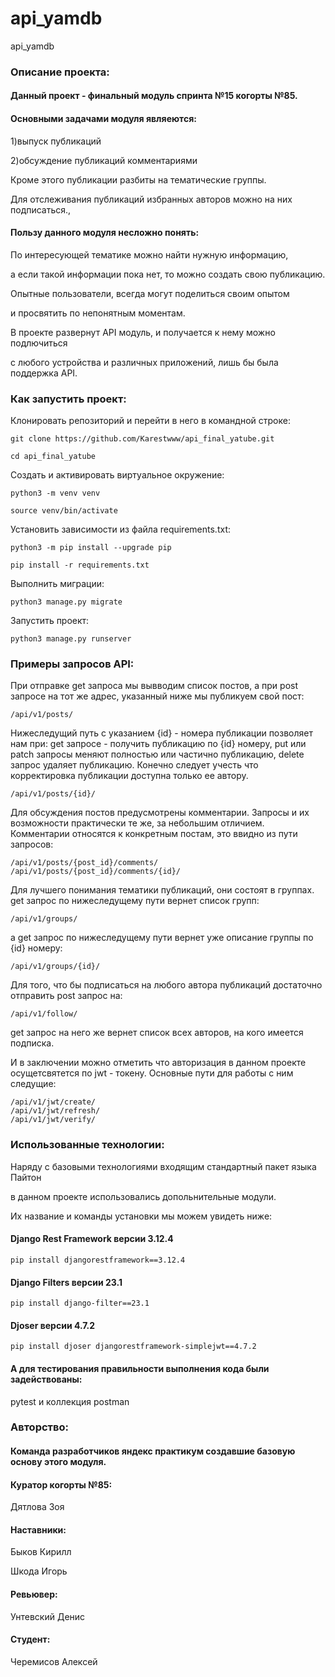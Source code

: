 # api_yamdb
api_yamdb

### Описание проекта:

#### Данный проект - финальный модуль спринта №15 когорты №85.

#### Основными задачами модуля являеются:

1)выпуск публикаций

2)обсуждение публикаций комментариями

Кроме этого публикации разбиты на тематические группы.

Для отслеживания публикаций избранных авторов можно на них подписаться.,

#### Пользу данного модуля несложно понять:

По интересующей тематике можно найти нужную информацию,

а если такой информации пока нет, то можно создать свою публикацию.

Опытные пользователи, всегда могут поделиться своим опытом

и просвятить по непонятным моментам.

В проекте развернут API модуль, и получается к нему можно подлючиться

с любого устройства и различных приложений, лишь бы была поддержка API.

### Как запустить проект:

Клонировать репозиторий и перейти в него в командной строке:

```
git clone https://github.com/Karestwww/api_final_yatube.git
```

```
cd api_final_yatube
```

Cоздать и активировать виртуальное окружение:

```
python3 -m venv venv
```

```
source venv/bin/activate
```

Установить зависимости из файла requirements.txt:

```
python3 -m pip install --upgrade pip
```

```
pip install -r requirements.txt
```

Выполнить миграции:

```
python3 manage.py migrate
```

Запустить проект:

```
python3 manage.py runserver
```

### Примеры запросов API:

При отправке get запроса мы вывводим список постов,
а при post запросе на тот же адрес, указанный ниже мы публикуем свой пост:

```
/api/v1/posts/
```

Нижеследущий путь с указанием {id} - номера публикации позволяет нам при:
get запросе - получить публикацию по {id} номеру,
put или patch запросы меняют полностью или частично публикацию,
delete запрос удаляет публикацию.
Конечно следует учесть что корректировка публикации доступна только ее автору.

```
/api/v1/posts/{id}/
```

Для обсуждения постов предусмотрены комментарии.
Запросы и их возможности практически те же, за небольшим отличием.
Комментарии относятся к конкретным постам, это ввидно из пути запросов:

```
/api/v1/posts/{post_id}/comments/
/api/v1/posts/{post_id}/comments/{id}/
```

Для лучшего понимания тематики публикаций, они состоят в группах.
get запрос по нижеследущему пути вернет список групп:

```
/api/v1/groups/
```

а get запрос по нижеследущему пути вернет уже описание группы по {id} номеру:

```
/api/v1/groups/{id}/
```

Для того, что бы подписаться на любого автора публикаций достаточно отправить
post запрос на:

```
/api/v1/follow/
```

get запрос на него же вернет список всех авторов, на кого имеется подписка.

И в заключении можно отметить что авторизация в данном проекте осущетсвятется по
jwt - токену.
Основные пути для работы с ним следущие:

```
/api/v1/jwt/create/
/api/v1/jwt/refresh/
/api/v1/jwt/verify/
```

### Использованные технологии:

Наряду с базовыми технологиями входящим стандартный пакет языка Пайтон

в данном проекте использовались допольнительные модули.

Их название и команды установки мы можем увидеть ниже:


#### Django Rest Framework версии 3.12.4 
```
pip install djangorestframework==3.12.4
```
#### Django Filters версии 23.1
```
pip install django-filter==23.1
```
#### Djoser версии 4.7.2
```
pip install djoser djangorestframework-simplejwt==4.7.2
```

#### А для тестирования правильности выполнения кода были задействованы:

pytest и коллекция postman

### Авторство:

#### Команда разработчиков яндекс практикум создавшие базовую основу этого модуля.

#### Куратор когорты №85:

Дятлова Зоя

#### Наставники:

Быков Кирилл

Шкода Игорь

#### Ревьювер:

Унтевский Денис

#### Студент:

Черемисов Алексей
